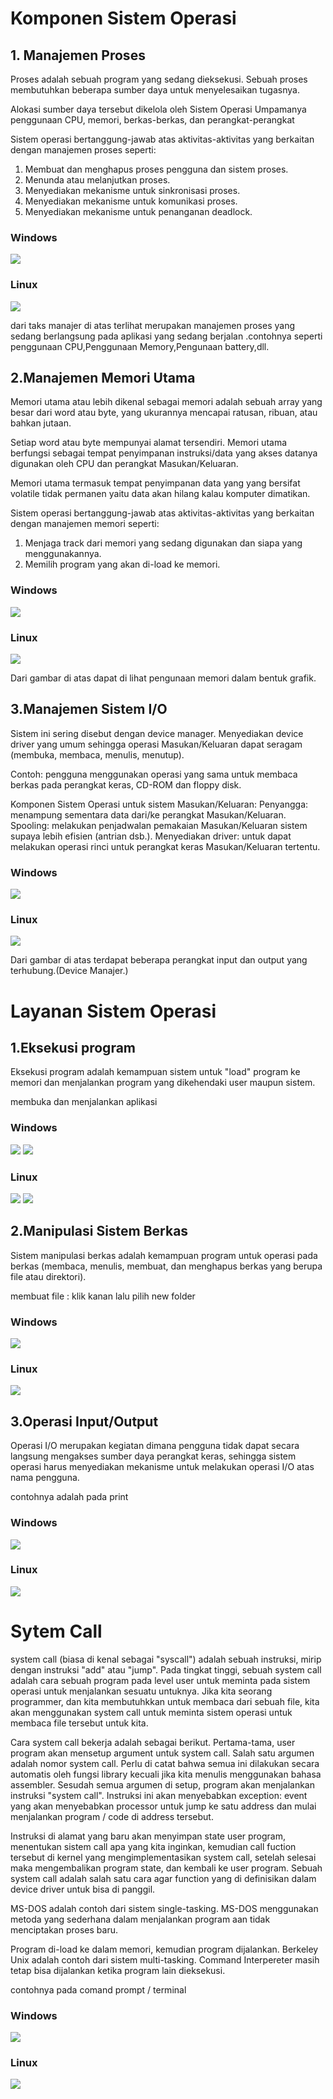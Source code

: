 # Komponen Sistem Operasi

## 1. Manajemen Proses 

Proses adalah sebuah program yang sedang dieksekusi. Sebuah proses membutuhkan beberapa sumber daya untuk menyelesaikan tugasnya.

Alokasi sumber daya tersebut dikelola oleh Sistem Operasi Umpamanya penggunaan CPU, memori, berkas-berkas, dan perangkat-perangkat 

Sistem operasi bertanggung-jawab atas aktivitas-aktivitas yang berkaitan dengan manajemen proses seperti:

1. Membuat dan menghapus proses pengguna dan sistem proses. 
2. Menunda atau melanjutkan proses. 
3. Menyediakan mekanisme untuk sinkronisasi proses. 
4. Menyediakan mekanisme untuk komunikasi proses. 
5. Menyediakan mekanisme untuk penanganan deadlock. 

### Windows
![](Gambar3/1a.png)

### Linux

![](Gambar3/1b.png)


dari taks manajer di atas terlihat merupakan manajemen proses yang sedang berlangsung pada aplikasi yang sedang berjalan .contohnya seperti penggunaan CPU,Penggunaan Memory,Pengunaan battery,dll.

## 2.Manajemen Memori Utama

Memori utama atau lebih dikenal sebagai memori adalah sebuah array yang besar dari word atau byte, yang ukurannya mencapai ratusan, ribuan, atau bahkan jutaan. 

Setiap word atau byte mempunyai alamat tersendiri. Memori utama berfungsi sebagai tempat penyimpanan instruksi/data yang akses datanya digunakan oleh CPU dan perangkat Masukan/Keluaran.

Memori utama termasuk tempat penyimpanan data yang yang bersifat volatile tidak permanen yaitu data akan hilang kalau komputer dimatikan. 

Sistem operasi bertanggung-jawab atas aktivitas-aktivitas yang berkaitan dengan manajemen memori seperti: 
1. Menjaga track dari memori yang sedang digunakan dan siapa yang menggunakannya. 
2. Memilih program yang akan di-load ke memori. 

### Windows
![](Gambar3/2a.png)

### Linux
![](Gambar3/2b.png)

Dari gambar di atas dapat di lihat pengunaan memori dalam bentuk grafik.

## 3.Manajemen Sistem I/O

Sistem ini sering disebut dengan device manager. 
Menyediakan device driver yang umum sehingga operasi Masukan/Keluaran dapat seragam (membuka, membaca, menulis, menutup).

Contoh: pengguna menggunakan operasi yang sama untuk membaca berkas pada perangkat keras, CD-ROM dan floppy disk. 

Komponen Sistem Operasi untuk sistem Masukan/Keluaran: 
Penyangga: menampung sementara data dari/ke perangkat Masukan/Keluaran. 
Spooling: melakukan penjadwalan pemakaian Masukan/Keluaran sistem supaya lebih efisien (antrian dsb.). 
Menyediakan driver: untuk dapat melakukan operasi rinci untuk perangkat keras  Masukan/Keluaran tertentu. 

### Windows
![](Gambar3/3a.png)

### Linux

![](Gambar3/3b.png)


Dari gambar di atas terdapat beberapa perangkat input dan output yang terhubung.(Device Manajer.)

# Layanan Sistem Operasi

## 1.Eksekusi program
Eksekusi program adalah kemampuan sistem untuk "load" program ke memori dan menjalankan program yang dikehendaki user maupun sistem.

membuka dan menjalankan aplikasi

### Windows
![](Gambar3/4a.png)
![](Gambar3/5a.png)

### Linux

![](Gambar3/4b.png)
![](Gambar3/5b.png)

## 2.Manipulasi Sistem Berkas
Sistem manipulasi berkas adalah kemampuan program untuk operasi pada berkas (membaca, menulis, membuat, dan menghapus berkas yang berupa file atau direktori).

membuat file : klik kanan lalu pilih new folder

### Windows 
![](Gambar3/6a.png)

### Linux
![](Gambar3/6b.png)

## 3.Operasi Input/Output
Operasi I/O merupakan kegiatan dimana pengguna tidak dapat secara langsung mengakses sumber daya perangkat keras, sehingga sistem operasi harus menyediakan mekanisme untuk melakukan operasi I/O atas nama pengguna.

contohnya adalah pada print

### Windows
![](Gambar3/7a.png)

### Linux
![](Gambar3/7b.png)

# Sytem Call

system call (biasa di kenal sebagai "syscall") adalah sebuah instruksi, mirip dengan instruksi "add" atau "jump". Pada tingkat tinggi, sebuah system call adalah cara sebuah program pada level user untuk meminta pada sistem operasi untuk menjalankan sesuatu untuknya. Jika kita seorang programmer, dan kita membutuhkkan untuk membaca dari sebuah file, kita akan menggunakan system call untuk meminta sistem operasi untuk membaca file tersebut untuk kita.

Cara system call bekerja adalah sebagai berikut. Pertama-tama, user program akan mensetup argument untuk system call. Salah satu argumen adalah nomor system call. Perlu di catat bahwa semua ini dilakukan secara automatis oleh fungsi library kecuali jika kita menulis menggunakan bahasa assembler. Sesudah semua argumen di setup, program akan menjalankan instruksi "system call". Instruksi ini akan menyebabkan exception: event yang akan menyebabkan processor untuk jump ke satu address dan mulai menjalankan program / code di address tersebut.

Instruksi di alamat yang baru akan menyimpan state user program, menentukan sistem call apa yang kita inginkan, kemudian call fuction tersebut di kernel yang mengimplementasikan system call, setelah selesai maka mengembalikan program state, dan kembali ke user program. Sebuah system call adalah salah satu cara agar function yang di definisikan dalam device driver untuk bisa di panggil.

MS-DOS adalah contoh dari sistem single-tasking. MS-DOS menggunakan metoda yang sederhana dalam menjalankan program aan tidak menciptakan proses baru. 

Program di-load ke dalam memori, kemudian program dijalankan. Berkeley Unix adalah contoh dari sistem multi-tasking. Command Interpereter masih tetap bisa dijalankan ketika program lain dieksekusi. 

contohnya pada comand prompt / terminal

### Windows
![](Gambar3/8a.png)

### Linux
![](Gambar3/8b.png)
